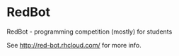# RedBot
RedBot - programming competition (mostly) for students

See http://red-bot.rhcloud.com/ for more info.
